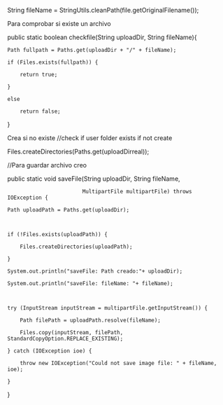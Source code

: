 
String fileName = StringUtils.cleanPath(file.getOriginalFilename());

Para comprobar si existe un archivo

public static boolean checkfile(String uploadDir, String fileName){

    Path fullpath = Paths.get(uploadDir + "/" + fileName);

    if (Files.exists(fullpath)) {

        return true;

    }

    else

        return false;
}

Crea si no existe
//check if user folder exists if not create

Files.createDirectories(Paths.get(uploadDirreal));

//Para guardar archivo creo

public static void saveFile(String uploadDir, String fileName,

                            MultipartFile multipartFile) throws IOException {

    Path uploadPath = Paths.get(uploadDir);



    if (!Files.exists(uploadPath)) {

        Files.createDirectories(uploadPath);

    }

    System.out.println("saveFile: Path creado:"+ uploadDir);

    System.out.println("saveFile: fileName: "+ fileName);



    try (InputStream inputStream = multipartFile.getInputStream()) {

        Path filePath = uploadPath.resolve(fileName);

        Files.copy(inputStream, filePath, StandardCopyOption.REPLACE_EXISTING);

    } catch (IOException ioe) {

        throw new IOException("Could not save image file: " + fileName, ioe);

    }

}



